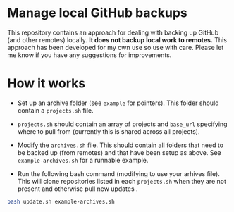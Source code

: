 # Manage local GitHub backups

This repository contains an approach for dealing with backing up GitHub (and other remotes) locally. **It does not backup local work to remotes.** This approach has been developed for my own use so use with care. Please let me know if you have any suggestions for improvements.

# How it works

* Set up an archive folder (see `example` for pointers). This folder should contain a `projects.sh` file.

* `projects.sh` should contain an array of projects and `base_url` specifying where to pull from (currently this is shared across all projects).

* Modify the `archives.sh` file. This should contain all folders that need to be backed up (from remotes) and that have been setup as above. See `example-archives.sh` for a runnable example.

* Run the following bash command (modifying to use your arhives file). This will clone repositories listed in each `projects.sh` when they are not present and otherwise pull new updates .

```bash
bash update.sh example-archives.sh
```
